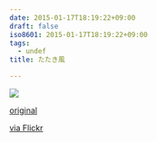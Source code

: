 ```yaml
---
date: 2015-01-17T18:19:22+09:00
draft: false
iso8601: 2015-01-17T18:19:22+09:00
tags:
  - undef
title: たたき風

---
```


<div><img src='https://farm8.staticflickr.com/7549/16272990486_8955fe53bc_b.jpg' style='max-width:600px;' /><br/><div><p><a href="http://ift.tt/1xAn3yu">original</a></p>
<p><a href="http://flic.kr/p/qMZk8u">via Flickr</a></p></div></div>
    	